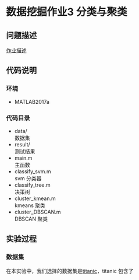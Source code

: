 # 数据挖掘作业3 分类与聚类
## 问题描述 
[作业描述](https://bitdm.github.io/2018/assignment3/)
## 代码说明
### 环境
* MATLAB2017a
### 代码目录
* data/  
数据集
* result/  
测试结果
* main.m  
主函数
* classify_svm.m  
svm 分类器
* classify_tree.m  
决策树
* cluster_kmean.m  
kmeans 聚类
* cluster_DBSCAN.m  
DBSCAN 聚类
## 实验过程
### 数据集
在本实验中，我们选择的数据集是[titanic](https://www.kaggle.com/c/titanic/data)，titanic 包含了
